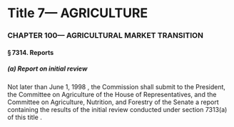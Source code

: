 
# Title 7— AGRICULTURE
### CHAPTER 100— AGRICULTURAL MARKET TRANSITION
#### § 7314. Reports
##### (a) Report on initial review

Not later than June 1, 1998 , the Commission shall submit to the President, the Committee on Agriculture of the House of Representatives, and the Committee on Agriculture, Nutrition, and Forestry of the Senate a report containing the results of the initial review conducted under section 7313(a) of this title .
